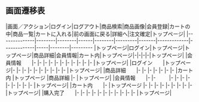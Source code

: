 ## 画面遷移表

|画面／アクション|ログイン|ログアウト|商品検索|商品画像|会員登録|カートの中|商品一覧|カートに入れる|前の画面に戻る|詳細へ|注文確定|トップページ|
|--------------|--------|--------|------|--------|---------|-------|-------------|-------------|-----|--------|---------
|トップページ|ログイン|トップページ|トップページ|商品詳細|会員情報|カート内|トップページ|-|-|-|-|トップページ|
|会員情報　　|-      |-          |-           |-     |-      |-       |-          |-         |-           |-     |-      |トップページ|
|ログイン　　|トップページ|-          |-           |-     |-      |-       |-          |-         |-           |-     |-      |トップページ|
|商品詳細　　|-      |-          |-           |-     |-      |-       |-          |カート内     |トップページ   |商品詳細    |-      |トップページ|
|会員情報　　|-      |-  　　    |-           |-     |-      |-       |-          |-         |-           |-     |-      |トップページ|
|カート内　　|-      |トップページ |-           |-     |-      |-       |-          |-         |-           |-     |-      |トップページ|
|購入完了　　|-      |-          |-           |-     |-      |-       |-          |-         |-           |-     |-      |トップページ|
